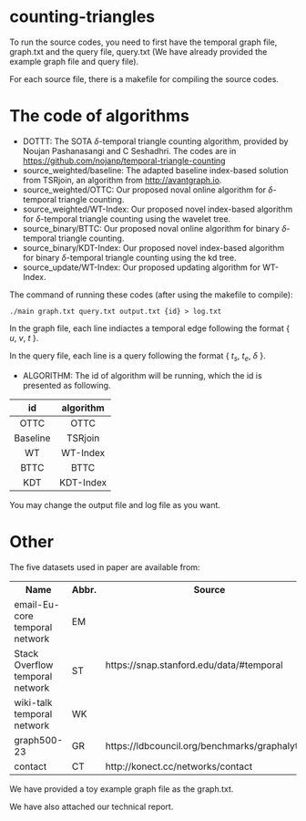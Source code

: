 # counting-triangles

To run the source codes, you need to first have the temporal graph file, graph.txt and the query file, query.txt (We have already provided the example graph file and query file). 

For each source file, there is a makefile for compiling the source codes.

# The code of algorithms
* DOTTT: The SOTA $\delta$-temporal triangle counting algorithm, provided by Noujan Pashanasangi and C Seshadhri. The codes are in https://github.com/nojanp/temporal-triangle-counting
* source_weighted/baseline: The adapted baseline index-based solution from TSRjoin, an algorithm from http://avantgraph.io.
* source_weighted/OTTC: Our proposed noval online algorithm for $\delta$-temporal triangle counting.
* source_weighted/WT-Index: Our proposed novel index-based algorithm for $\delta$-temporal triangle counting using the wavelet tree.
* source_binary/BTTC: Our proposed noval online algorithm for binary $\delta$-temporal triangle counting.
* source_binary/KDT-Index: Our proposed novel index-based algorithm for binary $\delta$-temporal triangle counting using the kd tree.
* source_update/WT-Index: Our proposed updating algorithm for WT-Index.

The command of running these codes (after using the makefile to compile):

```
./main graph.txt query.txt output.txt {id} > log.txt
```

In the graph file, each line indiactes a temporal edge following the format { $u$, $v$, $t$ }.

In the query file, each line is a query following the format { $t_s$, $t_e$, $\delta$ }.

* ALGORITHM:
The id of algorithm will be running, which the id is presented as following.

|id|algorithm|
| :----: | :----: |
|OTTC|OTTC|
|Baseline|TSRjoin|
|WT|WT-Index|
|BTTC|BTTC|
|KDT|KDT-Index|

You may change the output file and log file as you want.

# Other
The five datasets used in paper are available from:

<div style="text-align:center">
    <table>
        <tbody>
        <tr>
            <th>Name</th>
            <th>Abbr.</th>
            <th>Source</th>
        </tr>
        <tr>
            <td>email-Eu-core temporal network</td>
            <td>EM</td>
            <td rowspan="3">https://snap.stanford.edu/data/#temporal</td>
        </tr>
        <tr>
            <td>Stack Overflow temporal network</td>
            <td>ST</td>
        </tr>
        <tr>
            <td>wiki-talk temporal network</td>
            <td>WK</td>
        </tr>
        <tr>
            <td>graph500-23</td>
            <td>GR</td>
            <td>https://ldbcouncil.org/benchmarks/graphalytics/</td>
        </tr>
        <tr>
            <td>contact</td>
            <td>CT</td>
            <td>http://konect.cc/networks/contact</td>
        </tr>
        </tbody>
    </table>
</div>

We have provided a toy example graph file as the graph.txt.

We have also attached our technical report.
